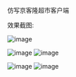 仿写京客隆超市客户端


效果截图:

![image](https://github.com/xiayuanquan/XYQ_JKLClientDemo/blob/master/XYQ_JKLClientDemo/screenshots/start.png)

![image](https://github.com/xiayuanquan/XYQ_JKLClientDemo/blob/master/XYQ_JKLClientDemo/screenshots/first.png)
![image](https://github.com/xiayuanquan/XYQ_JKLClientDemo/blob/master/XYQ_JKLClientDemo/screenshots/second.png)

![image](https://github.com/xiayuanquan/XYQ_JKLClientDemo/blob/master/XYQ_JKLClientDemo/screenshots/third.png)
![image](https://github.com/xiayuanquan/XYQ_JKLClientDemo/blob/master/XYQ_JKLClientDemo/screenshots/fourth.png)
